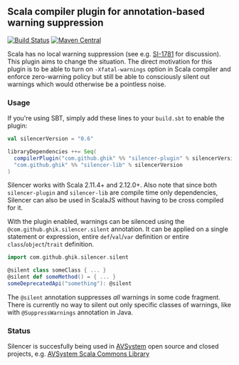 ## Scala compiler plugin for annotation-based warning suppression

[![Build Status](https://travis-ci.org/ghik/silencer.svg?branch=master)](https://travis-ci.org/ghik/silencer)
[![Maven Central](https://maven-badges.herokuapp.com/maven-central/com.github.ghik/silencer-plugin_2.11/badge.svg)](https://maven-badges.herokuapp.com/maven-central/com.github.ghik/silencer-plugin_2.11)

Scala has no local warning suppression (see e.g. [SI-1781](https://issues.scala-lang.org/browse/SI-1781) for discussion). This plugin aims to change the situation. The direct motivation for this plugin is to be able to turn on `-Xfatal-warnings` option in Scala compiler and enforce zero-warning policy but still be able to consciously silent out warnings which would otherwise be a pointless noise.

### Usage

If you're using SBT, simply add these lines to your `build.sbt` to enable the plugin:

```scala
val silencerVersion = "0.6"

libraryDependencies ++= Seq(
  compilerPlugin("com.github.ghik" %% "silencer-plugin" % silencerVersion),
  "com.github.ghik" %% "silencer-lib" % silencerVersion
)
```
    
Silencer works with Scala 2.11.4+ and 2.12.0+. Also note that since both `silencer-plugin` and `silencer-lib` are compile time only dependencies, Silencer can also be used in ScalaJS without having to be cross compiled for it.

With the plugin enabled, warnings can be silenced using the `@com.github.ghik.silencer.silent` annotation. It can be applied on a single statement or expression, entire `def`/`val`/`var` definition or entire `class`/`object`/`trait` definition.

```scala
import com.github.ghik.silencer.silent

@silent class someClass { ... }
@silent def someMethod() = { ... }
someDeprecatedApi("something"): @silent
```

The `@silent` annotation suppresses *all* warnings in some code fragment. There is currently no way to silent out only specific classes of warnings, like with `@SuppressWarnings` annotation in Java.

### Status

Silencer is succesfully being used in [AVSystem](https://github.com/AVSystem) open source and closed projects, e.g. [AVSystem  Scala Commons Library](https://github.com/AVSystem/scala-commons)

